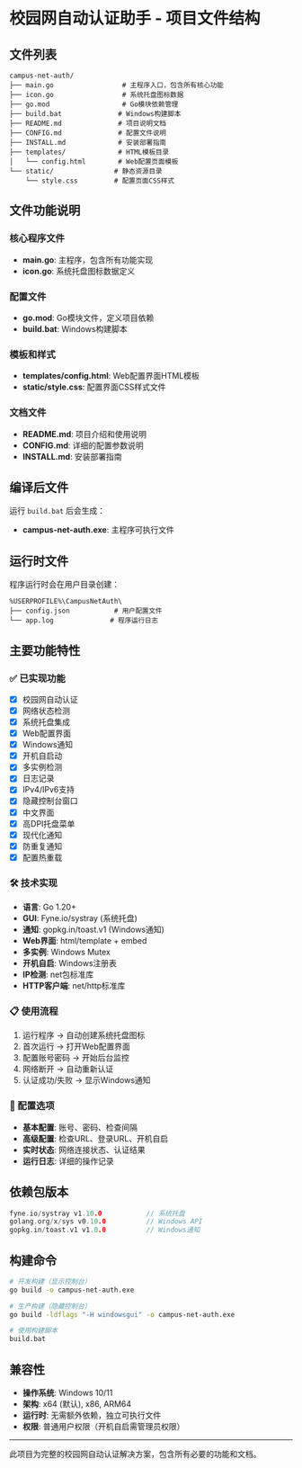 # 校园网自动认证助手 - 项目文件结构

## 文件列表

```
campus-net-auth/
├── main.go                 # 主程序入口，包含所有核心功能
├── icon.go                 # 系统托盘图标数据
├── go.mod                  # Go模块依赖管理
├── build.bat              # Windows构建脚本
├── README.md              # 项目说明文档
├── CONFIG.md              # 配置文件说明
├── INSTALL.md             # 安装部署指南
├── templates/             # HTML模板目录
│   └── config.html        # Web配置页面模板
└── static/               # 静态资源目录
    └── style.css         # 配置页面CSS样式
```

## 文件功能说明

### 核心程序文件
- **main.go**: 主程序，包含所有功能实现
- **icon.go**: 系统托盘图标数据定义

### 配置文件
- **go.mod**: Go模块文件，定义项目依赖
- **build.bat**: Windows构建脚本

### 模板和样式
- **templates/config.html**: Web配置界面HTML模板
- **static/style.css**: 配置界面CSS样式文件

### 文档文件
- **README.md**: 项目介绍和使用说明
- **CONFIG.md**: 详细的配置参数说明
- **INSTALL.md**: 安装部署指南

## 编译后文件
运行 `build.bat` 后会生成：
- **campus-net-auth.exe**: 主程序可执行文件

## 运行时文件
程序运行时会在用户目录创建：
```
%USERPROFILE%\CampusNetAuth\
├── config.json           # 用户配置文件
└── app.log              # 程序运行日志
```

## 主要功能特性

### ✅ 已实现功能
- [x] 校园网自动认证
- [x] 网络状态检测
- [x] 系统托盘集成
- [x] Web配置界面
- [x] Windows通知
- [x] 开机自启动
- [x] 多实例检测
- [x] 日志记录
- [x] IPv4/IPv6支持
- [x] 隐藏控制台窗口
- [x] 中文界面
- [x] 高DPI托盘菜单
- [x] 现代化通知
- [x] 防重复通知
- [x] 配置热重载

### 🛠️ 技术实现
- **语言**: Go 1.20+
- **GUI**: Fyne.io/systray (系统托盘)
- **通知**: gopkg.in/toast.v1 (Windows通知)
- **Web界面**: html/template + embed
- **多实例**: Windows Mutex
- **开机自启**: Windows注册表
- **IP检测**: net包标准库
- **HTTP客户端**: net/http标准库

### 📋 使用流程
1. 运行程序 → 自动创建系统托盘图标
2. 首次运行 → 打开Web配置界面
3. 配置账号密码 → 开始后台监控
4. 网络断开 → 自动重新认证
5. 认证成功/失败 → 显示Windows通知

### 🔧 配置选项
- **基本配置**: 账号、密码、检查间隔
- **高级配置**: 检查URL、登录URL、开机自启
- **实时状态**: 网络连接状态、认证结果
- **运行日志**: 详细的操作记录

## 依赖包版本

```go
fyne.io/systray v1.10.0           // 系统托盘
golang.org/x/sys v0.10.0          // Windows API
gopkg.in/toast.v1 v1.0.0          // Windows通知
```

## 构建命令

```bash
# 开发构建（显示控制台）
go build -o campus-net-auth.exe

# 生产构建（隐藏控制台）
go build -ldflags "-H windowsgui" -o campus-net-auth.exe

# 使用构建脚本
build.bat
```

## 兼容性

- **操作系统**: Windows 10/11
- **架构**: x64 (默认), x86, ARM64
- **运行时**: 无需额外依赖，独立可执行文件
- **权限**: 普通用户权限（开机自启需管理员权限）

---

此项目为完整的校园网自动认证解决方案，包含所有必要的功能和文档。
